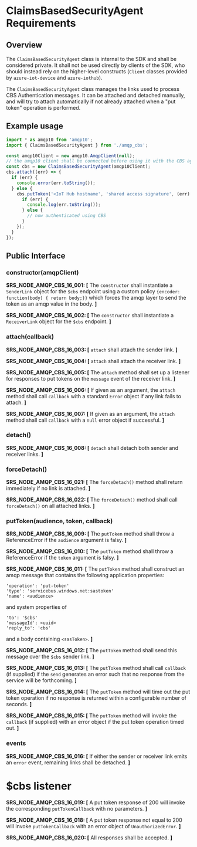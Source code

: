 # ClaimsBasedSecurityAgent Requirements

## Overview

The `ClaimsBasedSecurityAgent` class is internal to the SDK and shall be considered private. It shall not be used directly by clients of the SDK, who should instead rely on the higher-level constructs (`Client` classes provided by `azure-iot-device` and `azure-iothub`).

The `ClaimsBasedSecurityAgent` class manages the links used to process CBS Authentication messages. It can be attached and detached manually, and will try to attach automatically if not already attached when a "put token" operation is performed.

## Example usage

```typescript
import * as amqp10 from 'amqp10';
import { ClaimsBasedSecurityAgent } from './amqp_cbs';

const amqp10Client = new amqp10.AmqpClient(null);
// the amqp10 client shall be connected before using it with the CBS agent.
const cbs = new ClaimsBasedSecurityAgent(amqp10Client);
cbs.attach((err) => {
  if (err) {
    console.error(err.toString());
  } else {
    cbs.putToken('<IoT Hub hostname', 'shared access signature', (err) => {
      if (err) {
        console.log(err.toString());
      } else {
        // now authenticated using CBS
      }
    });
  }
});
```

## Public Interface

### constructor(amqpClient)

**SRS_NODE_AMQP_CBS_16_001: [** The `constructor` shall instantiate a `SenderLink` object for the `$cbs` endpoint using a custom policy `{encoder: function(body) { return body;}}` which forces the amqp layer to send the token as an amqp value in the body. **]**

**SRS_NODE_AMQP_CBS_16_002: [** The `constructor` shall instantiate a `ReceiverLink` object for the `$cbs` endpoint. **]**

### attach(callback)

**SRS_NODE_AMQP_CBS_16_003: [** `attach` shall attach the sender link. **]**

**SRS_NODE_AMQP_CBS_16_004: [** `attach` shall attach the receiver link. **]**

**SRS_NODE_AMQP_CBS_16_005: [** The `attach` method shall set up a listener for responses to put tokens on the `message` event of the receiver link. **]**

**SRS_NODE_AMQP_CBS_16_006: [** If given as an argument, the `attach` method shall call `callback` with a standard `Error` object if any link fails to attach. **]**

**SRS_NODE_AMQP_CBS_16_007: [** If given as an argument, the `attach` method shall call `callback` with a `null` error object if successful. **]**

### detach()

**SRS_NODE_AMQP_CBS_16_008: [** `detach` shall detach both sender and receiver links. **]**

### forceDetach()

**SRS_NODE_AMQP_CBS_16_021: [** The `forceDetach()` method shall return immediately if no link is attached. **]**

**SRS_NODE_AMQP_CBS_16_022: [** The `forceDetach()` method shall call `forceDetach()` on all attached links. **]**

### putToken(audience, token, callback)

**SRS_NODE_AMQP_CBS_16_009: [** The `putToken` method shall throw a ReferenceError if the `audience` argument is falsy. **]**

**SRS_NODE_AMQP_CBS_16_010: [** The `putToken` method shall throw a ReferenceError if the `token` argument is falsy. **]**

**SRS_NODE_AMQP_CBS_16_011: [** The `putToken` method shall construct an amqp message that contains the following application properties:
```
'operation': 'put-token'
'type': 'servicebus.windows.net:sastoken'
'name': <audience>
```

and system properties of

```
'to': '$cbs'
'messageId': <uuid>
'reply_to': 'cbs'
```

and a body containing `<sasToken>`. **]**

**SRS_NODE_AMQP_CBS_16_012: [** The `putToken` method shall send this message over the `$cbs` sender link. **]**

**SRS_NODE_AMQP_CBS_16_013: [** The `putToken` method shall call `callback` (if supplied) if the `send` generates an error such that no response from the service will be forthcoming. **]**

**SRS_NODE_AMQP_CBS_16_014: [** The `putToken` method will time out the put token operation if no response is returned within a configurable number of seconds. **]**

**SRS_NODE_AMQP_CBS_16_015: [** The `putToken` method will invoke the `callback` (if supplied) with an error object if the put token operation timed out. **]**

### events

**SRS_NODE_AMQP_CBS_16_016: [** If either the sender or receiver link emits an `error` event, remaining links shall be detached. **]**

# $cbs listener

**SRS_NODE_AMQP_CBS_16_019: [** A put token response of 200 will invoke the corresponding `putTokenCallback` with no parameters. **]**

**SRS_NODE_AMQP_CBS_16_018: [** A put token response not equal to 200 will invoke `putTokenCallback` with an error object of `UnauthorizedError`. **]**

**SRS_NODE_AMQP_CBS_16_020: [** All responses shall be accepted. **]**
